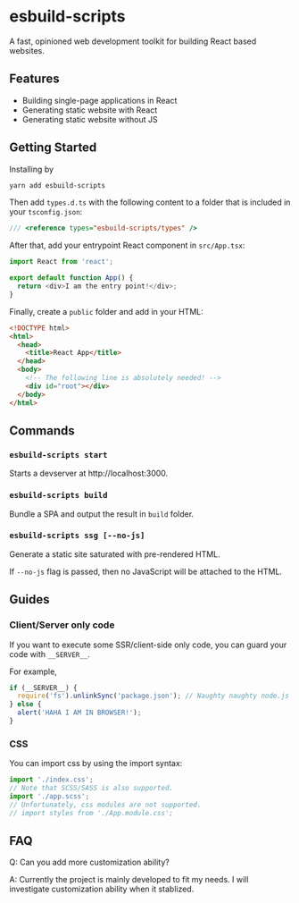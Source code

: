 # esbuild-scripts

A fast, opinioned web development toolkit for building React based websites.

## Features

- Building single-page applications in React
- Generating static website with React
- Generating static website without JS

## Getting Started

Installing by

```bash
yarn add esbuild-scripts
```

Then add `types.d.ts` with the following content to a folder that is included in your
`tsconfig.json`:

```typescript
/// <reference types="esbuild-scripts/types" />
```

After that, add your entrypoint React component in `src/App.tsx`:

```typescript
import React from 'react';

export default function App() {
  return <div>I am the entry point!</div>;
}
```

Finally, create a `public` folder and add in your HTML:

```html
<!DOCTYPE html>
<html>
  <head>
    <title>React App</title>
  </head>
  <body>
    <!-- The following line is absolutely needed! -->
    <div id="root"></div>
  </body>
</html>
```

## Commands

### `esbuild-scripts start`

Starts a devserver at http://localhost:3000.

### `esbuild-scripts build`

Bundle a SPA and output the result in `build` folder.

### `esbuild-scripts ssg [--no-js]`

Generate a static site saturated with pre-rendered HTML.

If `--no-js` flag is passed, then no JavaScript will be attached to the HTML.

## Guides

### Client/Server only code

If you want to execute some SSR/client-side only code, you can guard your code with `__SERVER__`.

For example,

```typescript
if (__SERVER__) {
  require('fs').unlinkSync('package.json'); // Naughty naughty node.js only code
} else {
  alert('HAHA I AM IN BROWSER!');
}
```

### CSS

You can import css by using the import syntax:

```typescript
import './index.css';
// Note that SCSS/SASS is also supported.
import './app.scss';
// Unfortunately, css modules are not supported.
// import styles from './App.module.css';
```

## FAQ

Q: Can you add more customization ability?

A: Currently the project is mainly developed to fit my needs. I will investigate customization
ability when it stablized.
